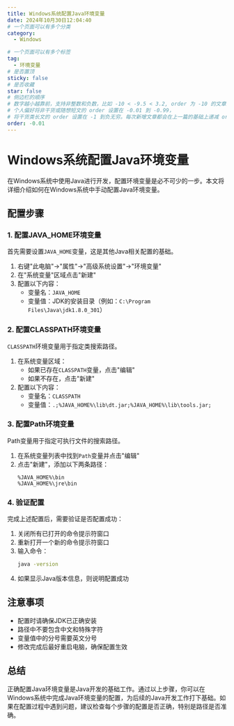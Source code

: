```yaml
---
title: Windows系统配置Java环境变量
date: 2024年10月30日12:04:40
# 一个页面可以有多个分类
category:
  - Windows

# 一个页面可以有多个标签
tag:
  - 环境变量
# 是否置顶
sticky: false
# 是否收藏
star: false
# 侧边栏的顺序
# 数字越小越靠前，支持非整数和负数，比如 -10 < -9.5 < 3.2, order 为 -10 的文章会最靠上。
# 个人偏好将非干货或随想短文的 order 设置在 -0.01 到 -0.99，
# 将干货类长文的 order 设置在 -1 到负无穷。每次新增文章都会在上一篇的基础上递减 order 值。
order: -0.01
---
```


# Windows系统配置Java环境变量

在Windows系统中使用Java进行开发，配置环境变量是必不可少的一步。本文将详细介绍如何在Windows系统中手动配置Java环境变量。

## 配置步骤

### 1. 配置JAVA_HOME环境变量

首先需要设置`JAVA_HOME`变量，这是其他Java相关配置的基础。

1. 右键"此电脑"→"属性"→"高级系统设置"→"环境变量"
2. 在"系统变量"区域点击"新建"
3. 配置以下内容：
   - 变量名：`JAVA_HOME`
   - 变量值：JDK的安装目录（例如：`C:\Program Files\Java\jdk1.8.0_301`）

### 2. 配置CLASSPATH环境变量

`CLASSPATH`环境变量用于指定类搜索路径。

1. 在系统变量区域：
   - 如果已存在`CLASSPATH`变量，点击"编辑"
   - 如果不存在，点击"新建"
2. 配置以下内容：
   - 变量名：`CLASSPATH`
   - 变量值：`.;%JAVA_HOME%\lib\dt.jar;%JAVA_HOME%\lib\tools.jar;`

### 3. 配置Path环境变量

Path变量用于指定可执行文件的搜索路径。

1. 在系统变量列表中找到`Path`变量并点击"编辑"
2. 点击"新建"，添加以下两条路径：
   ```
   %JAVA_HOME%\bin
   %JAVA_HOME%\jre\bin
   ```

### 4. 验证配置

完成上述配置后，需要验证是否配置成功：

1. 关闭所有已打开的命令提示符窗口
2. 重新打开一个新的命令提示符窗口
3. 输入命令：
   ```bash
   java -version
   ```
4. 如果显示Java版本信息，则说明配置成功

## 注意事项

- 配置时请确保JDK已正确安装
- 路径中不要包含中文和特殊字符
- 变量值中的分号需要英文分号
- 修改完成后最好重启电脑，确保配置生效

## 总结

正确配置Java环境变量是Java开发的基础工作。通过以上步骤，你可以在Windows系统中完成Java环境变量的配置，为后续的Java开发工作打下基础。如果在配置过程中遇到问题，建议检查每个步骤的配置是否正确，特别是路径是否准确。